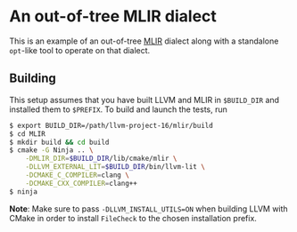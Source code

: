 # An out-of-tree MLIR dialect

This is an example of an out-of-tree [MLIR](https://mlir.llvm.org/) dialect along with a standalone `opt`-like tool to operate on that dialect.

## Building

This setup assumes that you have built LLVM and MLIR in `$BUILD_DIR` and installed them to `$PREFIX`. To build and launch the tests, run
```sh
$ export BUILD_DIR=/path/llvm-project-16/mlir/build
$ cd MLIR
$ mkdir build && cd build
$ cmake -G Ninja .. \
    -DMLIR_DIR=$BUILD_DIR/lib/cmake/mlir \
    -DLLVM_EXTERNAL_LIT=$BUILD_DIR/bin/llvm-lit \
    -DCMAKE_C_COMPILER=clang \
    -DCMAKE_CXX_COMPILER=clang++
$ ninja
```
**Note**: Make sure to pass `-DLLVM_INSTALL_UTILS=ON` when building LLVM with CMake in order to install `FileCheck` to the chosen installation prefix.

